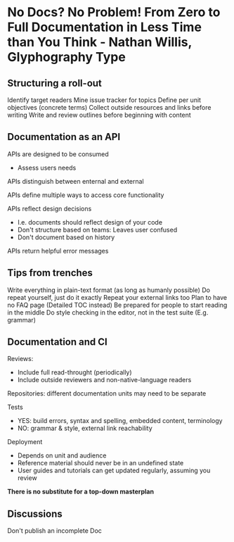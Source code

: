 # No Docs? No Problem! From Zero to Full Documentation in Less Time than You Think - Nathan Willis, Glyphography Type

## Structuring a roll-out

Identify target readers
Mine issue tracker for topics
Define per unit objectives (concrete terms)
Collect outside resources and links before writing
Write and review outlines before beginning with content

## Documentation as an API

APIs are designed to be consumed
* Assess users needs

APIs distinguish between enternal and external

APIs define multiple ways to access core functionality

APIs reflect design decisions
* I.e. documents should reflect design of your code
* Don't structure based on teams: Leaves user confused
* Don't document based on history

APIs return helpful error messages

## Tips from trenches

Write everything in plain-text format (as long as humanly possible)
Do repeat yourself, just do it exactly
Repeat your external links too
Plan to have no FAQ page (Detailed TOC instead)
Be prepared for people to start reading in the middle
Do style checking in the editor, not in the test suite (E.g. grammar)

## Documentation and CI

Reviews:
* Include full read-throught (periodically)
* Include outside reviewers and non-native-language readers

Repositories: different documentation units may need to be separate

Tests
* YES: build errors, syntax and spelling, embedded content, terminology
* NO: grammar & style, external link reachability

Deployment
* Depends on unit and audience
* Reference material should never be in an undefined state
* User guides and tutorials can get updated regularly, assuming you review

**There is no substitute for a top-down masterplan**

## Discussions

Don't publish an incomplete Doc

